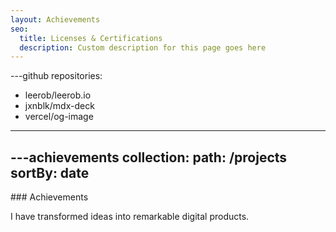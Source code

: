 ```yaml
---
layout: Achievements
seo:
  title: Licenses & Certifications
  description: Custom description for this page goes here
---
```


---github
repositories:
  - leerob/leerob.io
  - jxnblk/mdx-deck
  - vercel/og-image
---



---achievements
collection:
  path: /projects
  sortBy: date
---

<PageTitle>
  ### Achievements
</PageTitle>

I have transformed ideas into remarkable digital products.

